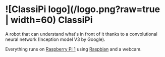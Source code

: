 # ![ClassiPi logo](/logo.png?raw=true | width=60) ClassiPi


A robot that can understand what's in front of it thanks to a convolutional neural network (Inception model V3 by Google).

Everything runs on [Raspberry Pi 1](https://www.raspberrypi.org/products/model-b/) using [Raspbian](https://www.raspbian.org/) and a webcam.

